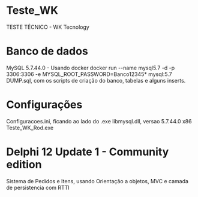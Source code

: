 # Teste_WK
TESTE TÉCNICO - WK Tecnology

# Banco de dados
MySQL 5.7.44.0 - Usando docker
docker run --name mysql5.7 -d -p 3306:3306 -e MYSQL_ROOT_PASSWORD=Banco12345* mysql:5.7
DUMP.sql, com os scripts de criação do banco, tabelas e alguns inserts.

# Configurações
Configuracoes.ini, ficando ao lado do .exe
libmysql.dll, versao 5.7.44.0 x86
Teste_WK_Rod.exe

# Delphi 12 Update 1 - Community edition
Sistema de Pedidos e Itens, usando Orientação a objetos, MVC e camada de persistencia com RTTI

